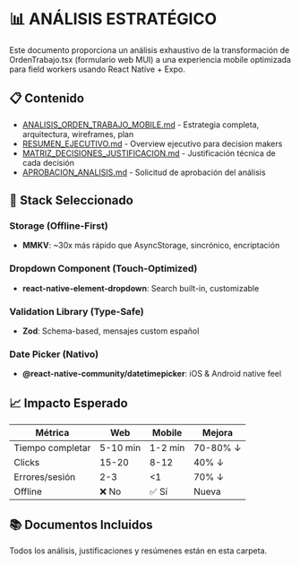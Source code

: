# 📊 ANÁLISIS ESTRATÉGICO

Este documento proporciona un análisis exhaustivo de la transformación de OrdenTrabajo.tsx (formulario web MUI) a una experiencia mobile optimizada para field workers usando React Native + Expo.

## 📋 Contenido

- [ANALISIS_ORDEN_TRABAJO_MOBILE.md](ANALISIS_ORDEN_TRABAJO_MOBILE.md) - Estrategia completa, arquitectura, wireframes, plan
- [RESUMEN_EJECUTIVO.md](RESUMEN_EJECUTIVO.md) - Overview ejecutivo para decision makers
- [MATRIZ_DECISIONES_JUSTIFICACION.md](MATRIZ_DECISIONES_JUSTIFICACION.md) - Justificación técnica de cada decisión
- [APROBACION_ANALISIS.md](APROBACION_ANALISIS.md) - Solicitud de aprobación del análisis

## 🎯 Stack Seleccionado

### Storage (Offline-First)
- **MMKV**: ~30x más rápido que AsyncStorage, sincrónico, encriptación

### Dropdown Component (Touch-Optimized)
- **react-native-element-dropdown**: Search built-in, customizable

### Validation Library (Type-Safe)
- **Zod**: Schema-based, mensajes custom español

### Date Picker (Nativo)
- **@react-native-community/datetimepicker**: iOS & Android native feel

## 📈 Impacto Esperado

| Métrica | Web | Mobile | Mejora |
|---------|-----|--------|--------|
| Tiempo completar | 5-10 min | 1-2 min | 70-80% ↓ |
| Clicks | 15-20 | 8-12 | 40% ↓ |
| Errores/sesión | 2-3 | <1 | 70% ↓ |
| Offline | ❌ No | ✅ Sí | Nueva |

## 📚 Documentos Incluidos

Todos los análisis, justificaciones y resúmenes están en esta carpeta.
